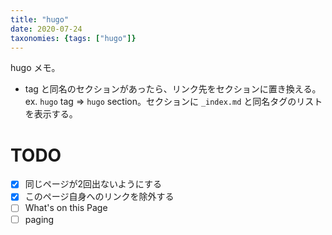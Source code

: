 ```yaml
---
title: "hugo"
date: 2020-07-24
taxonomies: {tags: ["hugo"]}
---
```


hugo メモ。
* tag と同名のセクションがあったら、リンク先をセクションに置き換える。ex. `hugo` tag => `hugo` section。セクションに `_index.md` と同名タグのリストを表示する。

# TODO

* [x] 同じページが2回出ないようにする
* [x] このページ自身へのリンクを除外する
* [ ] What's on this Page
* [ ] paging
